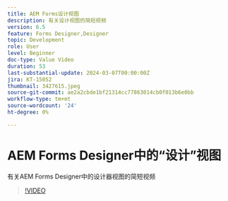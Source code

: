 ```yaml
---
title: AEM Forms设计视图
description: 有关设计视图的简短视频
version: 6.5
feature: Forms Designer,Designer
topic: Development
role: User
level: Beginner
doc-type: Value Video
duration: 53
last-substantial-update: 2024-03-07T00:00:00Z
jira: KT-15052
thumbnail: 3427615.jpeg
source-git-commit: ae2a2cbde1bf21314cc77863014cb0f013b6e0bb
workflow-type: tm+mt
source-wordcount: '24'
ht-degree: 0%

---
```



# AEM Forms Designer中的“设计”视图

有关AEM Forms Designer中的设计器视图的简短视频

>[!VIDEO](https://video.tv.adobe.com/v/3427615/?learn=on)
